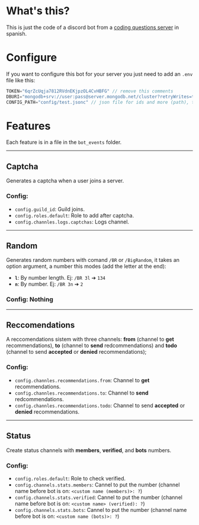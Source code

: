 # What's this?
This is just the code of a discord bot from a [coding questions server](https://discord.com/invite/5JhyHte3QC) in spanish.

# Configure
If you want to configure this bot for your server you just need to add an `.env` file like this:
```js
TOKEN="6qrZcUqja7812RVdnEKjpzOL4CvHBFG" // remove this comments
DBURI="mongodb+srv://user:pass@server.mongodb.net/cluster?retryWrites=true&w=majority" // mongo db
CONFIG_PATH="config/test.jsonc" // json file for ids and more (path), the commands uses it (check the "Config" pulled apart if each command)
```

# Features

Each feature is in a file in the `bot_events` folder.

---

## Captcha

Generates a captcha when a user joins a server.

### Config:
* `config.guild_id`: Guild joins.
* `config.roles.default`: Role to add after captcha.
* `config.channles.logs.captchas`: Logs channel.

---

## Random

Generates random numbers with comand `/BR` or `/BigRandom`, it takes an option argument, a number this modes (add the letter at the end):
* **`l`**: By number length. Ej: `/BR 3l` ➔ `134`
* **`n`**: By number. Ej: `/BR 3n` ➔ `2`

### Config: Nothing

---

## Reccomendations

A reccomendations sistem with three channels: **from** (channel to **get** recommendations), **to** (channel to **send** redcommendations) and **todo** (channel to send **accepted** or **denied** recommendations);

### Config:
* `config.channles.recommendations.from`: Channel to **get** recommendations.
* `config.channles.recommendations.to`: Channel to **send** redcommendations.
* `config.channles.recommendations.todo`: Channel to send **accepted** or **denied** recommendations.

---

## Status

Create status channels with **members**, **verified**, and **bots** numbers.

### Config:
* `config.roles.default`: Role to check verified.
* `config.channels.stats.members`: Cannel to put the number (channel name before bot is on: `<custom name (members)>: ?`)
* `config.channels.stats.verified`: Cannel to put the number (channel name before bot is on: `<custom name> (verified): ?`)
* `config.channels.stats.bots`: Cannel to put the number (channel name before bot is on: `<custom name (bots)>: ?`)